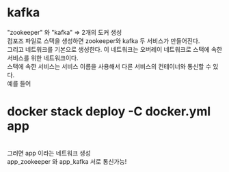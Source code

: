 # kafka

"zookeeper" 와 "kafka" => 2개의 도커 생성
<br>컴포즈 파일로 스택을 생성하면 zookeeper와 kafka 두 서비스가 만들어진다. 
<br>그리고 네트워크를 기본으로 생성한다. 이 네트워크는 오버레이 네트워크로 스택에 속한 서비스를 위한 네트워크이다. 
<br>스택에 속한 서비스는 서비스 이름을 사용해서 다른 서비스의 컨테이너와 통신할 수 있다.
<br>예를 들어 
# docker stack deploy -C docker.yml app
<br>그러면 app 이라는 네트워크 생성
<br>app_zookeeper 와 app_kafka 서로 통신가능!

